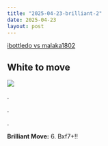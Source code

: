 ```yaml
---
title: "2025-04-23-brilliant-2"
date: 2025-04-23
layout: post
---
```


[ibottledo vs malaka1802](https://www.chess.com/analysis/game/live/137689975832?move=10&tab=review)

## White to move

![](/RecordMyBrilliancy/images/2025-04-23-brilliant-2.png)

.

.

.

**Brilliant Move:** 6. Bxf7+!!

